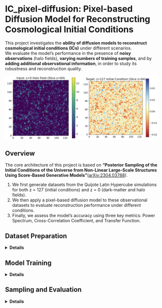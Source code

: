 # IC_pixel-diffusion: Pixel-based Diffusion Model for Reconstructing Cosmological Initial Conditions

This project investigates the **ability of diffusion models to reconstruct cosmological initial conditions (ICs)** under different scenarios.  
We evaluate the model’s performance in the presence of **noisy observations** (halo fields), **varying numbers of training samples**, and by **adding additional observational information**, in order to study its robustness and reconstruction quality.


<p align="center">
  <img src="plots/input-target.png"
       alt="Evaluation metrics"
       width="580">
</p>

## Overview

The core architecture of this project is based on **“Posterior Sampling of the Initial Conditions of the Universe from Non-Linear Large-Scale Structures Using Score-Based Generative Models”**([arXiv:2304.03788](https://arxiv.org/abs/2304.03788)).
1. We first generate datasets from the Quijote Latin Hypercube simulations for both z = 127 (initial conditions) and z = 0 (dark-matter and halo fields).  
2. We then apply a pixel-based diffusion model to these observational datasets to evaluate reconstruction performance under different conditions. 
3. Finally, we assess the model’s accuracy using three key metrics: Power Spectrum, Cross-Correlation Coefficient, and Transfer Function.


##  Dataset Preparation
<details>
<summary><b> Details</b></summary>

The dataset used for this project is based on the **Quijote simulation suite**, which provides large-scale N-body simulations of the Universe. These simulations are used here to generate both the initial condition density fields (z = 127) and the observation dark matter and halo density fields (z = 0) .

You can access to all of dataset of Quijote simulation int thier website (https://quijote-simulations.readthedocs.io/en/latest/index.html#) and then use of the genrated dataset code that provided here to generated dataset. 

The **initial condition (z = 127)** density fields are generated using the **Latin Hypercube simulation snapshots** from Quijote. The corresponding generation script is provided here:
[Initial Condition Generation Code](https://github.com/UVA-MLSys/IC_pixel-diffusion/blob/main/Dataset/generate_train_z127_density.py).

The dark matter denisty field in the dimension of the 128^3 is availabe directly from the Quijote latin hypercube dataset. You can download and use it . But you want to use it more high resoultion dataset beyond 128 , you can use of the latin haypercube snapshots and then produce the more high resolotion observation. 

The **halo density fields (z = 0)** are constructed from the **halo catalogs** produced by the
**Friends-of-Friends (FoF)** algorithm applied to the Quijote N-body simulations.
The processing script used for this step is provided here:
[Halo Field Generation Code](https://github.com/UVA-MLSys/IC_pixel-diffusion/blob/main/Dataset/generate_halo_redshift_mass.py).

After generating the individual samples for both redshifts (z = 127 and z = 0),
the **stacking script** in the `dataset/` folder is used to combine all simulation IDs
into two single large `.npy` arrays for training.


For demonstration purposes, two small **stacked dataset samples** are included in the `Dataset/` folder:

- `quijote128_halo_train_3.npy` — stacked sample of the **z = 0** halo density fields (3 simulations)  
- `quijote128_z127_train_3.npy` — stacked sample of the **z = 127** initial condition fields (3 simulations)

These example files allow users to verify the dataset format and test the training and sampling scripts without downloading the full dataset.

The **complete dataset** (2000 generated samples for each redshift) is available for download from Google Drive:

- [Full z = 0 dataset (Train_z0_2000.npy)](https://drive.google.com/drive/folders/1q6G-_9AL3xSll_kI4hf-qtSbotvebPuy?usp=drive_link)  
- [Full z = 127 dataset (Train_z127_2000.npy)](https://drive.google.com/drive/folders/1BO2AznTSw_31z-AjEa_gmPvNS8frHMcL?usp=drive_link)
</details>

## Model Training
<details>
<summary><b> Details </b></summary>

The stacked datasets of both redshifts (**z = 0** halo fields and **z = 127** initial condition fields)
are fed into the conditional diffusion model to begin training.  
A total of **1900 samples** are used for training for each redshift. 
The corresponding training script is provided here: [train code](https://github.com/UVA-MLSys/IC_pixel-diffusion/blob/main/train.py)
Training is performed on **4 NVIDIA A100 GPUs** available on the **UVA Rivanna** supercomputing cluster,
using a **batch size of 4 per GPU** (effective total batch size of 16) for **400 epochs**.  
The complete training process takes approximately **17 hours**.

All key hyperparameters, such as the number of epochs, batch size, learning rate, and model configuration,
can be modified in the corresponding [config file](https://github.com/UVA-MLSys/IC_pixel-diffusion/blob/main/config.json) to suit different datasets or experiments.

</details>

## Sampling and Evaluation
<details> 
<summary><b> Details</b></summary>

After training, the model enters the **sampling phase**, where it generates reconstructed
initial conditions from unseen test data. During sampling, the model receives the **observed z = 0 halo field**
as input and progressively denoises it to reconstruct the corresponding **z = 127 initial condition field**.

The sampling process is handled by the following script:
[`sample.py`](https://github.com/UVA-MLSys/IC_pixel-diffusion/blob/main/sample.py)

The **number of generated samples** can be adjusted as a hyperparameter in the configuration file, allowing flexibility in testing on different dataset sizes.

Once the samples are generated, they are combined into a single file using the stacking script:
[`combine_samples.py`](https://github.com/UVA-MLSys/IC_pixel-diffusion/blob/main/Combine_sample.py)

This combined sample file is then used to evaluate the model’s reconstruction performance.
The evaluation is performed using:
[`result.py`](https://github.com/UVA-MLSys/IC_pixel-diffusion/blob/main/results.py)

The evaluation script computes three key metrics to assess reconstruction quality:
- **Power Spectrum** — measures the statistical similarity of large-scale modes.  
- **Cross-Correlation Coefficient** — quantifies the correlation between predicted and true fields.  
- **Transfer Function** — evaluates the scale-dependent amplitude accuracy.


The figure below shows the evaluation results for the model trained on **1900 samples** and
**conditioned on the halo density field**.  
It presents the three key metrics—**Power Spectrum**, **Cross-Correlation**, and
**Transfer Function**—used to assess the reconstruction performance of the model.

<p align="center">
  <img src="plots/eval_plot.png"
       alt="Evaluation metrics"
       width="380">
</p>


</details>

